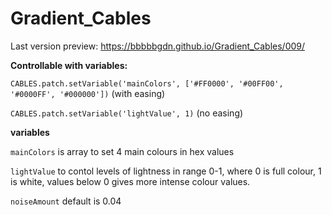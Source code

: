 # Gradient_Cables

Last version preview:
https://bbbbbgdn.github.io/Gradient_Cables/009/

**Controllable with variables:**

`CABLES.patch.setVariable('mainColors', ['#FF0000', '#00FF00', '#0000FF', '#000000'])` (with easing)

`CABLES.patch.setVariable('lightValue', 1)`  (no easing)

**variables**

`mainColors` is array to set 4 main colours in hex values

`lightValue` to contol levels of lightness in range 0-1, where 0 is full colour, 1 is white, values below 0 gives more intense colour values.

`noiseAmount` default is 0.04
